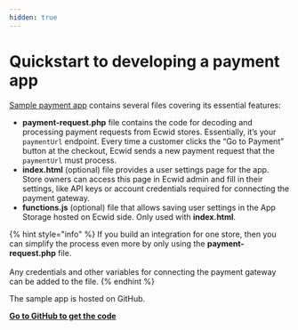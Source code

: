 ```yaml
---
hidden: true
---
```


# Quickstart to developing a payment app

[Sample payment app](https://github.com/Ecwid/payment-gateway-template) contains several files covering its essential features:

* **payment-request.php** file contains the code for decoding and processing payment requests from Ecwid stores. Essentially, it’s your `paymentUrl` endpoint. Every time a customer clicks the “Go to Payment” button at the checkout, Ecwid sends a new payment request that the `paymentUrl` must process.
* **index.html** (optional) file provides a user settings page for the app. Store owners can access this page in Ecwid admin and fill in their settings, like API keys or account credentials required for connecting the payment gateway.
* **functions.js** (optional) file that allows saving user settings in the App Storage hosted on Ecwid side. Only used with **index.html**.

{% hint style="info" %}
If you build an integration for one store, then you can simplify the process even more by only using the **payment-request.php** file. \
\
Any credentials and other variables for connecting the payment gateway can be added to the file.
{% endhint %}

The sample app is hosted on GitHub.&#x20;

[**Go to GitHub to get the code**](https://github.com/Ecwid/payment-gateway-template)

